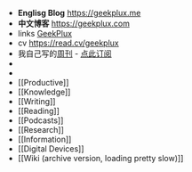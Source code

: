 - **Englisg Blog** https://geekplux.me
- **中文博客** https://geekplux.com
- links [GeekPlux](https://geekplux.bio.link)
- cv https://read.cv/geekplux
- 我自己写的[周刊](https://geekplux.com/newsletters) - [点此订阅](https://geekplux.zhubai.love)
-
-
- [[Productive]]
- [[Knowledge]]
- [[Writing]]
- [[Reading]]
- [[Podcasts]]
- [[Research]]
- [[Information]]
- [[Digital Devices]]
- [[Wiki (archive version, loading pretty slow)]]